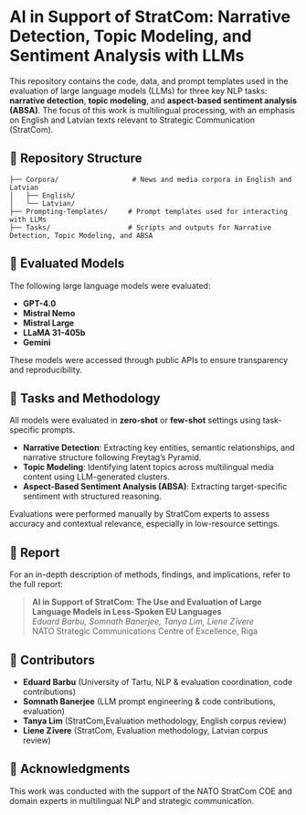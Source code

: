 # AI in Support of StratCom: Narrative Detection, Topic Modeling, and Sentiment Analysis with LLMs

This repository contains the code, data, and prompt templates used in the evaluation of large language models (LLMs) for three key NLP tasks: **narrative detection**, **topic modeling**, and **aspect-based sentiment analysis (ABSA)**. The focus of this work is multilingual processing, with an emphasis on English and Latvian texts relevant to Strategic Communication (StratCom).

## 📁 Repository Structure

```
├── Corpora/                  # News and media corpora in English and Latvian
│   ├── English/
│   └── Latvian/
├── Prompting-Templates/     # Prompt templates used for interacting with LLMs
├── Tasks/                   # Scripts and outputs for Narrative Detection, Topic Modeling, and ABSA
```

## 🧠 Evaluated Models

The following large language models were evaluated:

- **GPT-4.0** 
- **Mistral Nemo** 
- **Mistral Large**
- **LLaMA 31-405b**
- **Gemini** 

These models were accessed through public APIs to ensure transparency and reproducibility.

## 🧪 Tasks and Methodology

All models were evaluated in **zero-shot** or **few-shot** settings using task-specific prompts.

- **Narrative Detection**: Extracting key entities, semantic relationships, and narrative structure following Freytag’s Pyramid.
- **Topic Modeling**: Identifying latent topics across multilingual media content using LLM-generated clusters.
- **Aspect-Based Sentiment Analysis (ABSA)**: Extracting target-specific sentiment with structured reasoning.

Evaluations were performed manually by StratCom experts to assess accuracy and contextual relevance, especially in low-resource settings.

## 📄 Report

For an in-depth description of methods, findings, and implications, refer to the full report:

> **AI in Support of StratCom: The Use and Evaluation of Large Language Models in Less-Spoken EU Languages**  
> *Eduard Barbu, Somnath Banerjee, Tanya Lim, Liene Zīvere*  
> NATO Strategic Communications Centre of Excellence, Riga

## 👥 Contributors

- **Eduard Barbu** (University of Tartu, NLP & evaluation coordination, code contributions)  
- **Somnath Banerjee** (LLM prompt engineering & code contributions, evaluation)  
- **Tanya Lim** (StratCom,Evaluation methodology, English corpus review)  
- **Liene Zīvere** (StratCom, Evaluation methodology, Latvian corpus review)

## 🔗 Acknowledgments

This work was conducted with the support of the NATO StratCom COE and domain experts in multilingual NLP and strategic communication.
